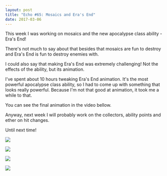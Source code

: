 ```yaml
---
layout: post
title: "Echo #65: Mosaics and Era's End"
date: 2017-03-06
---
```


This week I was working on mosaics and the new apocalypse class ability - Era's End!

There's not much to say about that besides that mosaics are fun to destroy and Era's End is fun to destroy enemies with.

I could also say that making Era's End was extremely challenging!
Not the effects of the ability, but its animation.

I've spent about 10 hours tweaking Era's End animation.
It's the most powerful apocalypse class ability, so I had to come up with something that looks really powerful.
Because I'm not that good at animation, it took me a while to that.

You can see the final animation in the video bellow.

Anyway, next week I will probably work on the collectors, ability points and ether on hit changes.

Until next time!

![](https://www.youtube.com/watch?v=zAPE9hONaz8)

![](https://www.youtube.com/watch?v=dNgLGXXP3cQ)

![](https://raw.githubusercontent.com/Zuurix/Zuurix.github.io/master/images/echo%2065/Mosaic%202017.03.03.png)

![](https://raw.githubusercontent.com/Zuurix/Zuurix.github.io/master/images/echo%2065/Era's%20End%20description%202017.03.06.png)
